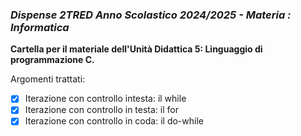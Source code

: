 ### *Dispense 2TRED Anno Scolastico 2024/2025 - Materia : Informatica*

**Cartella per il materiale dell'Unità Didattica 5: Linguaggio di programmazione C.**

Argomenti trattati:
- [X] Iterazione con controllo intesta: il while
- [X] Iterazione con controllo in testa: il for
- [X] Iterazione con controllo in coda: il do-while
